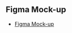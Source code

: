 ## Figma Mock-up
* [Figma Mock-up](https://www.figma.com/design/JFOc9A1FDEk7ISd7NsBGBt/Untitled?node-id=0-1&t=8JmL1TcL4lIyark1-1)
